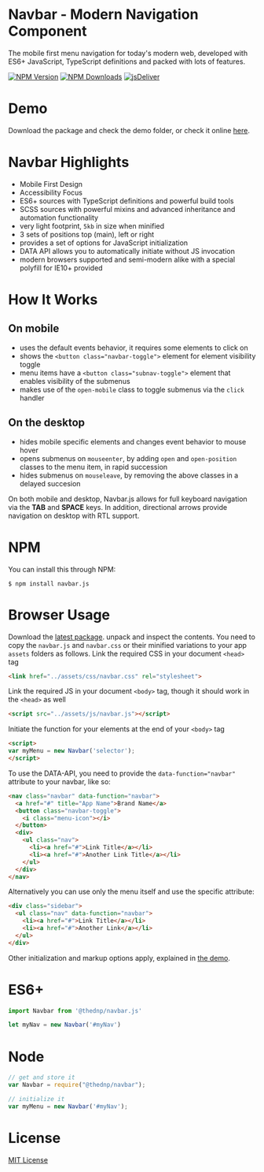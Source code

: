# Navbar - Modern Navigation Component
The mobile first menu navigation for today's modern web, developed with ES6+ JavaScript, TypeScript definitions and packed with lots of features.

[![NPM Version](https://img.shields.io/npm/v/@thednp/navbar.svg)](https://www.npmjs.com/package/@thednp/navbar)
[![NPM Downloads](https://img.shields.io/npm/dm/@thednp/navbar.svg)](http://npm-stat.com/charts.html?package=@thednp/navbar)
[![jsDeliver](https://data.jsdelivr.com/v1/package/npm/@thednp/navbar/badge)](https://www.jsdelivr.com/package/npm/@thednp/navbar)

# Demo
Download the package and check the demo folder, or check it online [here](http://thednp.github.io/navbar/).

# Navbar Highlights
* Mobile First Design
* Accessibility Focus
* ES6+ sources with TypeScript definitions and powerful build tools
* SCSS sources with powerful mixins and advanced inheritance and automation functionality
* very light footprint, `5kb` in size when minified
* 3 sets of positions top (main), left or right
* provides a set of options for JavaScript initialization
* DATA API allows you to automatically initiate without JS invocation
* modern browsers supported and semi-modern alike with a special polyfill for IE10+ provided

# How It Works
## On mobile
  * uses the default events behavior, it requires some elements to click on
  * shows the `<button class="navbar-toggle">` element for element visibility toggle
  * menu items have a `<button class="subnav-toggle">` element that enables visibility of the submenus
  * makes use of the `open-mobile` class to toggle submenus via the `click` handler</li>

## On the desktop
  * hides mobile specific elements and changes event behavior to mouse hover
  * opens submenus on `mouseenter`, by adding `open` and `open-position` classes to the menu item, in rapid succession</li>
  * hides submenus on `mouseleave`, by removing the above classes in a delayed succesion</li>

On both mobile and desktop, Navbar.js allows for full keyboard navigation via the **TAB** and **SPACE** keys. In addition, directional arrows provide navigation on desktop with RTL support.

# NPM
You can install this through NPM:

```
$ npm install navbar.js
```

# Browser Usage
Download the [latest package](https://github.com/thednp/navbar/archive/master.zip). unpack and inspect the contents. You need to copy the `navbar.js` and `navbar.css` or their minified variations to your app `assets` folders as follows.
Link the required CSS in your document `<head>` tag
```html
<link href="../assets/css/navbar.css" rel="stylesheet">
```

Link the required JS in your document  `<body>` tag, though it should work in the `<head>` as well
```html
<script src="../assets/js/navbar.js"></script>
```

Initiate the function for your elements at the end of your `<body>` tag
```html
<script>
var myMenu = new Navbar('selector');
</script>
```

To use the DATA-API, you need to provide the `data-function="navbar"` attribute to your navbar, like so:
```html
<nav class="navbar" data-function="navbar">
  <a href="#" title="App Name">Brand Name</a>
  <button class="navbar-toggle">
    <i class="menu-icon"></i>
  </button>
  <div>
    <ul class="nav">
      <li><a href="#">Link Title</a></li>
      <li><a href="#">Another Link Title</a></li>
    </ul>
  </div>
</nav>
```

Alternatively you can use only the menu itself and use the specific attribute:

```html
<div class="sidebar">
  <ul class="nav" data-function="navbar">
    <li><a href="#">Link Title</a></li>
    <li><a href="#">Another Link</a></li>
  </ul>
</div>
```

Other initialization and markup options apply, explained in [the demo](http://thednp.github.io/navbar/).


# ES6+
```javascript
import Navbar from '@thednp/navbar.js'

let myNav = new Navbar('#myNav')
```

# Node
```javascript
// get and store it
var Navbar = require("@thednp/navbar");

// initialize it
var myMenu = new Navbar('#myNav');
```


# License
[MIT License](https://github.com/thednp/navbar.js/blob/master/LICENSE)
